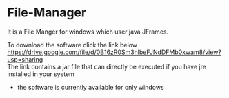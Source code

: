 # File-Manager
It is a File Manger for windows which user java JFrames.

To download the software click the link below
  https://drive.google.com/file/d/0B16zR0Sm3nlbeFJNdDFMb0xwam8/view?usp=sharing  
  The link contains a jar file that can directly be executed if you have jre installed in your system
  
  * the software is currently available for only windows
